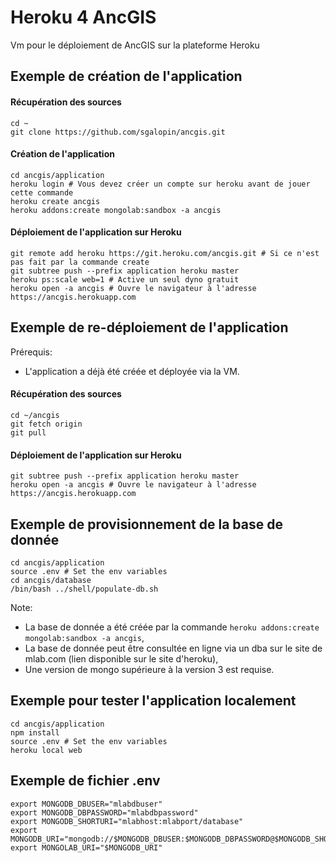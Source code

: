 # Heroku 4 AncGIS
Vm pour le déploiement de AncGIS sur la plateforme Heroku

## Exemple de création de l'application

#### Récupération des sources
```
cd ~
git clone https://github.com/sgalopin/ancgis.git
```

#### Création de l'application
```
cd ancgis/application
heroku login # Vous devez créer un compte sur heroku avant de jouer cette commande
heroku create ancgis
heroku addons:create mongolab:sandbox -a ancgis
```

#### Déploiement de l'application sur Heroku
```
git remote add heroku https://git.heroku.com/ancgis.git # Si ce n'est pas fait par la commande create
git subtree push --prefix application heroku master
heroku ps:scale web=1 # Active un seul dyno gratuit
heroku open -a ancgis # Ouvre le navigateur à l'adresse https://ancgis.herokuapp.com
```

## Exemple de re-déploiement de l'application

Prérequis:
- L'application a déjà été créée et déployée via la VM.

#### Récupération des sources
```
cd ~/ancgis
git fetch origin
git pull
```

#### Déploiement de l'application sur Heroku
```
git subtree push --prefix application heroku master
heroku open -a ancgis # Ouvre le navigateur à l'adresse https://ancgis.herokuapp.com
```

## Exemple de provisionnement de la base de donnée
```
cd ancgis/application
source .env # Set the env variables
cd ancgis/database
/bin/bash ../shell/populate-db.sh
```

Note:
- La base de donnée a été créée par la commande ```heroku addons:create mongolab:sandbox -a ancgis```,
- La base de donnée peut être consultée en ligne via un dba sur le site de mlab.com (lien disponible sur le site d'heroku),
- Une version de mongo supérieure à la version 3 est requise.

## Exemple pour tester l'application localement
```
cd ancgis/application
npm install
source .env # Set the env variables
heroku local web
```

## Exemple de fichier .env
```
export MONGODB_DBUSER="mlabdbuser"
export MONGODB_DBPASSWORD="mlabdbpassword"
export MONGODB_SHORTURI="mlabhost:mlabport/database"
export MONGODB_URI="mongodb://$MONGODB_DBUSER:$MONGODB_DBPASSWORD@$MONGODB_SHORTURI"
export MONGOLAB_URI="$MONGODB_URI"
```
